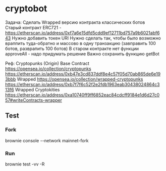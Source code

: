 # cryptobot

Задача:
Сделать Wrapped версию контракта классических ботов
Старый контракт ERC721 - https://etherscan.io/address/0xf7a6e15dfd5cdd9ef12711bd757a9b6021abf643
Нужно добавить токен URI 
Нужно сделать так, чтобы было возможно враппить туда-обратно и массово в одну транзакцию (завправить 100 ботов, разврапить 100 ботов)
В старом контракте нет функции approveAll - надо придумать решение
Важно сохранить функцию getBot


Реф:
Cryptopunks (Origin)
Base Contract
https://opensea.io/collection/cryptopunks
https://etherscan.io/address/0xb47e3cd837ddf8e4c57f05d70ab865de6e193bbb
Wrapped
https://opensea.io/collection/wrapped-cryptopunks
https://etherscan.io/address/0xb7f7f6c52f2e2fdb1963eab30438024864c313f6
Wrapped Cryptokities
https://etherscan.io/address/0xa10740ff9ff6852eac84cdcff9184e1d6d27c057#writeContracts-wrapper

## Test

### Fork

brownie console --network mainnet-fork

### Run

brownie test -vv -R
